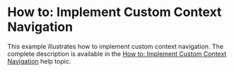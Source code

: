 # How to: Implement Custom Context Navigation


<p>This example illustrates how to implement custom context navigation. The complete description is available in the <a href="http://documentation.devexpress.com/#Xaf/CustomDocument3200">How to: Implement Custom Context Navigation</a> help topic.</p>

<br/>


